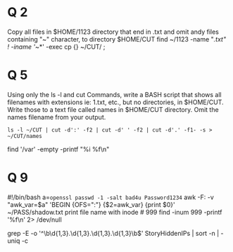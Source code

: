 
# Q 2 
  Copy all files in $HOME/1123 directory that end in .txt and omit andy files containing "~" character, to directory $HOME/CUT
    find ~/1123 -name "*.txt" ! -iname '*~*' -exec cp {} ~/CUT/ \;

# Q 5
  
  Using only the ls -l and cut Commands, write a BASH script that shows all filenames with extensions ie: 1.txt, etc., but no directories, in $HOME/CUT.
  Write those to a text file called names in $HOME/CUT directory.
  Omit the names filename from your output.

    ls -l ~/CUT | cut -d':' -f2 | cut -d' ' -f2 | cut -d'.' -f1- -s > ~/CUT/names
    
find '/var' -empty -printf "%i %f\n"

# Q 9 

#!/bin/bash
a=`openssl passwd -1 -salt bad4u Password1234`
awk -F: -v "awk_var=$a" 'BEGIN {OFS=":"} {$2=awk_var} {print $0}' ~/PASS/shadow.txt
print file name with inode # 999
find -inum 999 -printf '%f\n' 2> /dev/null

grep -E -o '^\b\d{1,3}\.\d{1,3}\.\d{1,3}\.\d{1,3}\b$' StoryHiddenIPs | sort -n | -uniq -c 
